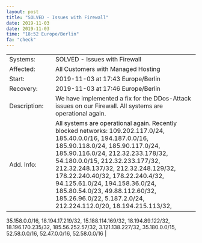 ```yaml
---
layout: post
title: "SOLVED - Issues with Firewall"
date: 2019-11-03
date: 2019-11-03
time: "18:52 Europe/Berlin"
fa: "check"
---
```


|                   |   |                                                                      |
|-------------------|---|----------------------------------------------------------------------|
| Systems:          |   | SOLVED - Issues with Firewall|
| Affected:         |   | All Customers with Managed Hosting |
| Start:            |   | 2019-11-03 at 17:43 Europe/Berlin |
| Recovery:         |   | 2019-11-03 at 17:46 Europe/Berlin |
| Description:      |   | We have implemented a fix for the DDos-Attack issues on our Firewall. All systems are operational again. |
| Add. Info:        |   | All systems are operational again. Recently blocked networks: 109.202.117.0/24, 185.40.0.0/16, 194.187.0.0/16, 185.90.118.0/24, 185.90.117.0/24, 185.90.116.0/24, 212.32.233.178/32, 54.180.0.0/15, 212.32.233.177/32, 212.32.248.137/32, 212.32.248.129/32, 178.22.240.40/32, 178.22.240.4/32, 94.125.61.0/24, 194.158.36.0/24, 185.80.54.0/23, 49.88.112.60/32, 185.26.96.0/22, 5.187.2.0/24, 212.224.112.0/20, 18.194.215.113/32,
35.158.0.0/16, 18.194.17.219/32, 15.188.114.169/32, 18.194.89.122/32, 18.196.170.235/32, 185.56.252.57/32, 3.121.138.227/32, 35.180.0.0/15, 52.58.0.0/16, 52.47.0.0/16,
52.58.0.0/16 |